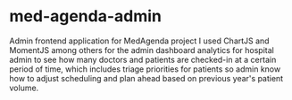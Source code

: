 # med-agenda-admin
Admin frontend application for MedAgenda project
I used ChartJS and MomentJS among others for the admin dashboard analytics for hospital admin to see how many doctors and patients 
are checked-in at a certain period of time, which includes triage priorities for patients so admin know how to adjust scheduling 
and plan ahead based on previous year's patient volume.

